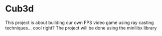 # Cub3d
This project is about building our own FPS video game using ray casting techniques... cool right?
The project will be done using the minilibx library


